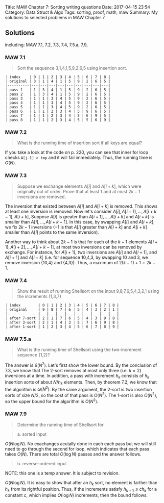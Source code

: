 Title: MAW Chapter 7: Sorting writing questions
Date: 2017-04-15 23:54
Category: Data Struct & Algo
Tags: sorting, proof, math, maw
Summary: My solutions to selected problems in MAW Chapter 7

## Solutions

including: MAW 7.1, 7.2, 7.3, 7.4, 7.5.a, 7.9, 

### MAW 7.1

> Sort the sequence 3,1,4,1,5,9,2,6,5 using insertion sort.

```
| index    | 0 | 1 | 2 | 3 | 4 | 5 | 6 | 7 | 8 |
| original | 3 | 1 | 4 | 1 | 5 | 9 | 2 | 6 | 5 |
|----------|---|---|---|---|---|---|---|---|---|
| pass 1   | 1 | 3 | 4 | 1 | 5 | 9 | 2 | 6 | 5 |
| pass 2   | 1 | 3 | 4 | 1 | 5 | 9 | 2 | 6 | 5 |
| pass 3   | 1 | 1 | 3 | 4 | 5 | 9 | 2 | 6 | 5 |
| pass 4   | 1 | 1 | 3 | 4 | 5 | 9 | 2 | 6 | 5 |
| pass 5   | 1 | 1 | 3 | 4 | 5 | 9 | 2 | 6 | 5 |
| pass 6   | 1 | 1 | 2 | 3 | 4 | 5 | 9 | 6 | 5 |
| pass 7   | 1 | 1 | 2 | 3 | 4 | 5 | 6 | 9 | 5 |
| pass 8   | 1 | 1 | 2 | 3 | 4 | 5 | 5 | 6 | 9 |
```

### MAW 7.2

> What is the running time of insertion sort if all keys are equal?

If you take a look at the code on p. 220, you can see that inner for loop checks
`A[j-1] > tmp` and it will fail immediately. Thus, the running time is $O(N)$.

### MAW 7.3

> Suppose we exchange elements $A[i]$ and $A[i+k]$, which were originally
> out of order. Prove that at least 1 and at most $2k-1$ inversions are removed.

The inversion that existed between $A[i]$ and $A[i+k]$ is removed. This shows 
at least one inversion is removed. Now let's consider $A[i], A[i+1], \dots, A[i+k-1], A[i+k]$,
Suppose $A[i]$ is greater than $A[i+1], \dots, A[i+k]$ and $A[i+k]$ is smaller than
$A[i], \dots, A[i+k-1]$. In this case, by swapping $A[i]$ and $A[i+k]$, we fix 
$2k-1$ inversions ($-1$ is that $A[i]$ greater than $A[i+k]$ and $A[i+k]$ smaller
than $A[i]$ points to the same inversion).

Another way to think about $2k-1$ is that for each of the $k-1$ elements 
$A[i+1], A[i+2], \dots, A[i+k-1]$, at most two inversions can be removed by exchange.
For instance, for $A[i+1]$, two inversions are $A[i]$ and $A[i+1]$, and $A[i+1]$ and
$A[i+k]$ (i.e. for sequence 10,4,3, by swapping 10 and 3, we remove inversion {10,4}
and {4,3}). Thus, a maximum of $2(k-1)+1 = 2k-1$.

### MAW 7.4

> Show the result of running Shellsort on the input 9,8,7,6,5,4,3,2,1 using the
> increments {1,3,7}

```
| index        | 0 | 1 | 2 | 3 | 4 | 5 | 6 | 7 | 8 |
| original     | 9 | 8 | 7 | 6 | 5 | 4 | 3 | 2 | 1 |
|--------------|---|---|---|---|---|---|---|---|---|
| after 7-sort | 2 | 1 | 7 | 6 | 5 | 4 | 3 | 9 | 8 |
| after 3-sort | 2 | 1 | 4 | 3 | 5 | 7 | 6 | 9 | 8 |
| after 1-sort | 1 | 2 | 3 | 4 | 5 | 6 | 7 | 8 | 9 |
```

### MAW 7.5.a

> What is the running time of Shellsort using the two-increment sequence {1,2}?

The answer is $\theta(N^2)$. Let's first show the lower bound. By the conclusion
of 7.3, we know that The 2-sort removes at most only three (i.e. $k=2$) inversions
at a time. In addition, a pass with increment $h_k$ consists of $h_k$ insertion sorts
of about $N/h_k$ elements. Then, by theorem 7.2, we know that the algorithm 
is $\omega(N^2)$. By the same argument, the 2-sort is two insertion sorts of size $N/2$,
so the cost of that pass is $O(N^2)$. The 1-sort is also $O(N^2)$, so the upper bound
for the algorithm is $O(N^2)$. 

### MAW 7.9

> Determine the running time of Shellsort for 

> a. sorted input

$O(N \log N)$. No exachanges acutally done in each each pass but we will still
need to go through the second for loop, which indicates that each pass takes 
$O(N)$. There are total $O(\log N)$ passes and the answer follows.

> b. reverse-ordered input

NOTE: this one is a temp answer. It is subject to revision.

$O(N \log N)$. It is easy to show that after an $h_k$ sort, no element is farther
than $h_k$ from its rightful position. Thus, if the increments satisfy $h_{k+1} \le ch_k$
for a constant $c$, which implies $O(\log N)$ increments, then the bound follows.